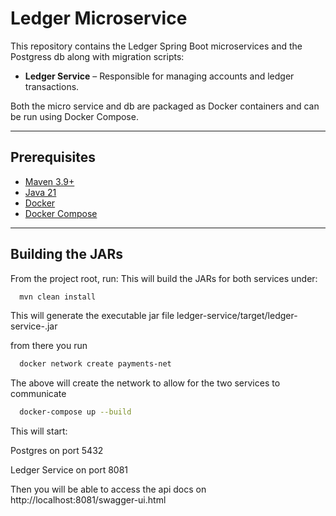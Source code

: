 # Ledger Microservice

This repository contains the Ledger Spring Boot microservices and the Postgress db along with migration scripts:

- **Ledger Service** – Responsible for managing accounts and ledger transactions.

Both the micro service and db are packaged as Docker containers and can be run using Docker Compose.

---

## Prerequisites

- [Maven 3.9+](https://maven.apache.org/)
- [Java 21](https://adoptium.net/)
- [Docker](https://www.docker.com/)
- [Docker Compose](https://docs.docker.com/compose/)

---

## Building the JARs

From the project root, run:
This will build the JARs for both services under:

```bash
  mvn clean install 
```

This will generate the executable jar file ledger-service/target/ledger-service-<version>.jar

from there you run 

```bash
  docker network create payments-net
```
The above will create the network to allow for the two services to communicate

```bash
  docker-compose up --build 
```

This will start:

Postgres on port 5432

Ledger Service on port 8081

Then you will be able to access the api docs on http://localhost:8081/swagger-ui.html